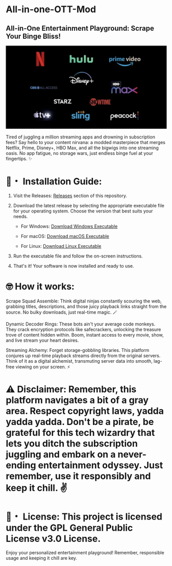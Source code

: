 # All-in-one-OTT-Mod

## All-in-One Entertainment Playground: Scrape Your Binge Bliss!
![All OTT Logo](OTTT.png)

Tired of juggling a million streaming apps and drowning in subscription fees? Say hello to your content nirvana: a modded masterpiece that merges Netflix, Prime, Disney+, HBO Max, and all the bigwigs into one streaming oasis. No app fatigue, no storage wars, just endless binge fuel at your fingertips. ✨

# 🚀・  Installation Guide:

1. Visit the Releases: [Releases](https://github.com/TheVoyagerDev/All-in-one-OTT-Mod/releases) section of this repository.

2. Download the latest release by selecting the appropriate executable file for your operating system. Choose the version that best suits your needs.

    - For Windows: [Download Windows Executable](https://github.com/TheVoyagerDev/All-in-one-OTT-Mod/releases/tag/Major-Windows)

    - For macOS: [Download macOS Executable](https://github.com/TheVoyagerDev/All-in-one-OTT-Mod/releases/tag/Major-Macos)

    - For Linux: [Download Linux Executable](https://github.com/TheVoyagerDev/All-in-one-OTT-Mod/releases/tag/Major-Linux)

3. Run the executable file and follow the on-screen instructions.
4. That's it! Your software is now installed and ready to use.

# 🤓 How it works:

Scrape Squad Assemble: Think digital ninjas constantly scouring the web, grabbing titles, descriptions, and those juicy playback links straight from the source. No bulky downloads, just real-time magic. 🪄

Dynamic Decoder Rings: These bots ain't your average code monkeys. They crack encryption protocols like safecrackers, unlocking the treasure trove of content hidden within. Boom, instant access to every movie, show, and live stream your heart desires.

Streaming Alchemy: Forget storage-gobbling libraries. This platform conjures up real-time playback streams directly from the original servers. Think of it as a digital alchemist, transmuting server data into smooth, lag-free viewing on your screen. ⚡

# ⚠️ Disclaimer: Remember, this platform navigates a bit of a gray area. Respect copyright laws, yadda yadda yadda. Don't be a pirate, be grateful for this tech wizardry that lets you ditch the subscription juggling and embark on a never-ending entertainment odyssey. Just remember, use it responsibly and keep it chill. ✌️


# 📄・  License: This project is licensed under the GPL General Public License v3.0 License.

Enjoy your personalized entertainment playground! Remember, responsible usage and keeping it chill are key.

